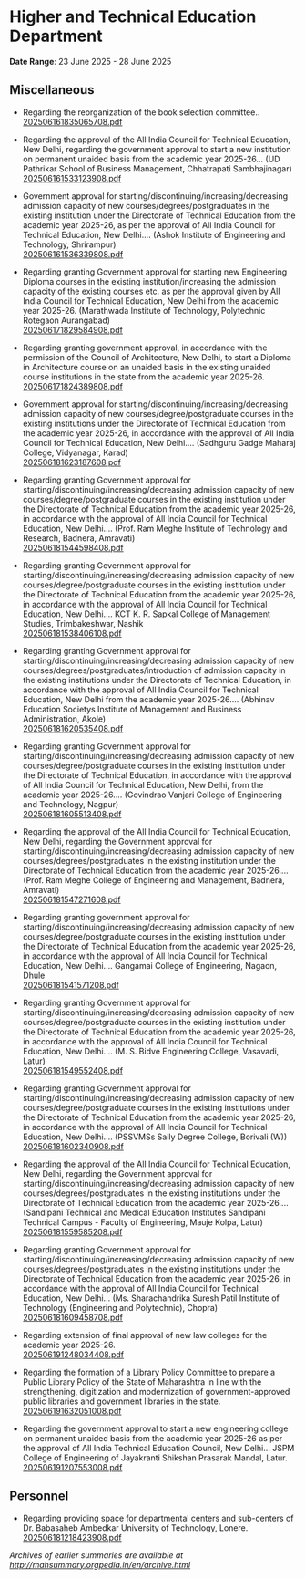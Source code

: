 # Higher and Technical Education Department

**Date Range**: 23 June 2025 - 28 June 2025


## Miscellaneous
- Regarding the reorganization of the book selection committee..\
  [202506161835065708.pdf](https://gr.maharashtra.gov.in/Site/Upload/Government%20Resolutions/English/202506161835065708.pdf)

- Regarding the approval of the All India Council for Technical Education, New Delhi, regarding the government approval to start a new institution on permanent unaided basis from the academic year 2025-26... (UD Pathrikar School of Business Management, Chhatrapati Sambhajinagar)\
  [202506161533123908.pdf](https://gr.maharashtra.gov.in/Site/Upload/Government%20Resolutions/English/202506161533123908.pdf)

- Government approval for starting/discontinuing/increasing/decreasing admission capacity of new courses/degrees/postgraduates in the existing institution under the Directorate of Technical Education from the academic year 2025-26, as per the approval of All India Council for Technical Education, New Delhi.... (Ashok Institute of Engineering and Technology, Shrirampur)\
  [202506161536339808.pdf](https://gr.maharashtra.gov.in/Site/Upload/Government%20Resolutions/English/202506161536339808.pdf)

- Regarding granting Government approval for starting new Engineering Diploma courses in the existing institution/increasing the admission capacity of the existing courses etc. as per the approval given by All India Council for Technical Education, New Delhi from the academic year 2025-26. (Marathwada Institute of Technology, Polytechnic Rotegaon Aurangabad)\
  [202506171829584908.pdf](https://gr.maharashtra.gov.in/Site/Upload/Government%20Resolutions/English/202506171829584908.pdf)

- Regarding granting government approval, in accordance with the permission of the Council of Architecture, New Delhi, to start a Diploma in Architecture course on an unaided basis in the existing unaided course institutions in the state from the academic year 2025-26.\
  [202506171824389808.pdf](https://gr.maharashtra.gov.in/Site/Upload/Government%20Resolutions/English/202506171824389808......pdf)

- Government approval for starting/discontinuing/increasing/decreasing admission capacity of new courses/degree/postgraduate courses in the existing institutions under the Directorate of Technical Education from the academic year 2025-26, in accordance with the approval of All India Council for Technical Education, New Delhi.... (Sadhguru Gadge Maharaj College, Vidyanagar, Karad)\
  [202506181623187608.pdf](https://gr.maharashtra.gov.in/Site/Upload/Government%20Resolutions/English/202506181623187608.pdf)

- Regarding granting Government approval for starting/discontinuing/increasing/decreasing admission capacity of new courses/degree/postgraduate courses in the existing institution under the Directorate of Technical Education from the academic year 2025-26, in accordance with the approval of All India Council for Technical Education, New Delhi.... (Prof. Ram Meghe Institute of Technology and Research, Badnera, Amravati)\
  [202506181544598408.pdf](https://gr.maharashtra.gov.in/Site/Upload/Government%20Resolutions/English/202506181544598408.pdf)

- Regarding granting Government approval for starting/discontinuing/increasing/decreasing admission capacity of new courses/degree/postgraduate courses in the existing institution under the Directorate of Technical Education from the academic year 2025-26, in accordance with the approval of All India Council for Technical Education, New Delhi.... KCT K. R. Sapkal College of Management Studies, Trimbakeshwar, Nashik\
  [202506181538406108.pdf](https://gr.maharashtra.gov.in/Site/Upload/Government%20Resolutions/English/202506181538406108.pdf)

- Regarding granting Government approval for starting/discontinuing/increasing/decreasing admission capacity of new courses/degrees/postgraduates/introduction of admission capacity in the existing institutions under the Directorate of Technical Education, in accordance with the approval of All India Council for Technical Education, New Delhi from the academic year 2025-26.... (Abhinav Education Societys Institute of Management and Business Administration, Akole)\
  [202506181620535408.pdf](https://gr.maharashtra.gov.in/Site/Upload/Government%20Resolutions/English/202506181620535408.pdf)

- Regarding granting Government approval for starting/discontinuing/increasing/decreasing admission capacity of new courses/degree/postgraduate courses in the existing institution under the Directorate of Technical Education, in accordance with the approval of All India Council for Technical Education, New Delhi, from the academic year 2025-26.... (Govindrao Vanjari College of Engineering and Technology, Nagpur)\
  [202506181605513408.pdf](https://gr.maharashtra.gov.in/Site/Upload/Government%20Resolutions/English/202506181605513408.pdf)

- Regarding the approval of the All India Council for Technical Education, New Delhi, regarding the Government approval for starting/discontinuing/increasing/decreasing admission capacity of new courses/degrees/postgraduates in the existing institution under the Directorate of Technical Education from the academic year 2025-26.... (Prof. Ram Meghe College of Engineering and Management, Badnera, Amravati)\
  [202506181547271608.pdf](https://gr.maharashtra.gov.in/Site/Upload/Government%20Resolutions/English/202506181547271608.pdf)

- Regarding granting government approval for starting/discontinuing/increasing/decreasing admission capacity of new courses/degree/postgraduate courses in the existing institution under the Directorate of Technical Education from the academic year 2025-26, in accordance with the approval of All India Council for Technical Education, New Delhi.... Gangamai College of Engineering, Nagaon, Dhule\
  [202506181541571208.pdf](https://gr.maharashtra.gov.in/Site/Upload/Government%20Resolutions/English/202506181541571208.pdf)

- Regarding granting Government approval for starting/discontinuing/increasing/decreasing admission capacity of new courses/degree/postgraduate courses in the existing institution under the Directorate of Technical Education from the academic year 2025-26, in accordance with the approval of All India Council for Technical Education, New Delhi.... (M. S. Bidve Engineering College, Vasavadi, Latur)\
  [202506181549552408.pdf](https://gr.maharashtra.gov.in/Site/Upload/Government%20Resolutions/English/202506181549552408.pdf)

- Regarding granting Government approval for starting/discontinuing/increasing/decreasing admission capacity of new courses/degree/postgraduate courses in the existing institutions under the Directorate of Technical Education from the academic year 2025-26, in accordance with the approval of All India Council for Technical Education, New Delhi.... (PSSVMSs Saily Degree College, Borivali (W))\
  [202506181602340908.pdf](https://gr.maharashtra.gov.in/Site/Upload/Government%20Resolutions/English/202506181602340908.pdf)

- Regarding the approval of the All India Council for Technical Education, New Delhi, regarding the Government approval for starting/discontinuing/increasing/decreasing admission capacity of new courses/degrees/postgraduates in the existing institutions under the Directorate of Technical Education from the academic year 2025-26.... (Sandipani Technical and Medical Education Institutes Sandipani Technical Campus - Faculty of Engineering, Mauje Kolpa, Latur)\
  [202506181559585208.pdf](https://gr.maharashtra.gov.in/Site/Upload/Government%20Resolutions/English/202506181559585208.pdf)

- Regarding granting Government approval for starting/discontinuing/increasing/decreasing admission capacity of new courses/degrees/postgraduates in the existing institutions under the Directorate of Technical Education from the academic year 2025-26, in accordance with the approval of All India Council for Technical Education, New Delhi... (Ms. Sharachandrika Suresh Patil Institute of Technology (Engineering and Polytechnic), Chopra)\
  [202506181609458708.pdf](https://gr.maharashtra.gov.in/Site/Upload/Government%20Resolutions/English/202506181609458708.pdf)

- Regarding extension of final approval of new law colleges for the academic year 2025-26.\
  [202506191248034408.pdf](https://gr.maharashtra.gov.in/Site/Upload/Government%20Resolutions/English/202506191248034408.pdf)

- Regarding the formation of a Library Policy Committee to prepare a Public Library Policy of the State of Maharashtra in line with the strengthening, digitization and modernization of government-approved public libraries and government libraries in the state.\
  [202506191632051008.pdf](https://gr.maharashtra.gov.in/Site/Upload/Government%20Resolutions/English/202506191632051008.pdf)

- Regarding the government approval to start a new engineering college on permanent unaided basis from the academic year 2025-26 as per the approval of All India Technical Education Council, New Delhi... JSPM College of Engineering of Jayakranti Shikshan Prasarak Mandal, Latur.\
  [202506191207553008.pdf](https://gr.maharashtra.gov.in/Site/Upload/Government%20Resolutions/English/202506191207553008.pdf)

## Personnel
- Regarding providing space for departmental centers and sub-centers of Dr. Babasaheb Ambedkar University of Technology, Lonere.\
  [202506181218423908.pdf](https://gr.maharashtra.gov.in/Site/Upload/Government%20Resolutions/English/202506181218423908.pdf)


*Archives of earlier summaries are available at http://mahsummary.orgpedia.in/en/archive.html*